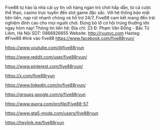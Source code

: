 Five88 tự hào là nhà cái uy tín với hàng ngàn trò chơi hấp dẫn, từ cá cược thể thao, casino trực tuyến đến slot game đặc sắc. Với hệ thống bảo mật tiên tiến, nạp rút nhanh chóng và hỗ trợ 24/7, Five88 cam kết mang đến trải nghiệm đỉnh cao cho mọi người chơi. Đừng bỏ lỡ cơ hội trúng thưởng lớn ngay hôm nay!
Thông tin liên hệ:
Địa chỉ: 23 Đ. Phạm Văn Đồng - Bắc Từ Liêm, Hà Nội
SDT: 0866826655
Website: http://ryunyc.com
Hastag: #Five88 #link vào five88
https://www.facebook.com/five88ryun/

https://www.youtube.com/@five88ryun

https://www.reddit.com/user/five88ryun/

https://www.pinterest.com/five88ryun/

https://x.com/five88ryun

https://www.linkedin.com/in/five88ryun/

https://groups.google.com/g/five88ryun

https://www.quora.com/profile/Five88-57

https://www.gta5-mods.com/users/five88ryun

https://heylink.me/five88ryun

